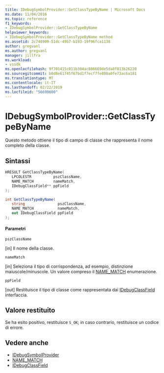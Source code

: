 ```yaml
---
title: IDebugSymbolProvider::GetClassTypeByName | Microsoft Docs
ms.date: 11/04/2016
ms.topic: reference
f1_keywords:
- IDebugSymbolProvider::GetClassTypeByName
helpviewer_keywords:
- IDebugSymbolProvider::GetClassTypeByName method
ms.assetid: 2c748909-51dc-49b7-b193-19f96fca1138
author: gregvanl
ms.author: gregvanl
manager: jillfra
ms.workload:
- vssdk
ms.openlocfilehash: 9f701415c011b304ac886669de5da8f813b26220
ms.sourcegitcommit: b0d8e61745f67bd1f7ecf7fe080a0fe73ac6a181
ms.translationtype: MT
ms.contentlocale: it-IT
ms.lasthandoff: 02/22/2019
ms.locfileid: "56699600"
---
```

# <a name="idebugsymbolprovidergetclasstypebyname"></a>IDebugSymbolProvider::GetClassTypeByName
Questo metodo ottiene il tipo di campo di classe che rappresenta il nome completo della classe.

## <a name="syntax"></a>Sintassi

```cpp
HRESULT GetClassTypeByName( 
   LPCOLESTR          pszClassName,
   NAME_MATCH         nameMatch,
   IDebugClassField** ppField
);
```

```csharp
int GetClassTypeByName(
   string               pszClassName,
   NAME_MATCH           nameMatch,
   out IDebugClassField ppField
);
```

#### <a name="parameters"></a>Parametri
 `pszClassName`

 [in] Il nome della classe.

 `nameMatch`

 [in] Seleziona il tipo di corrispondenza, ad esempio, distinzione maiuscole/minuscole. Un valore compreso il [NAME_MATCH](../../../extensibility/debugger/reference/name-match.md) enumerazione.

 `ppField`

 [out] Restituisce il tipo di classe come rappresentata dai [IDebugClassField](../../../extensibility/debugger/reference/idebugclassfield.md) interfaccia.

## <a name="return-value"></a>Valore restituito
 Se ha esito positivo, restituisce `S_OK`; in caso contrario, restituisce un codice di errore.

## <a name="see-also"></a>Vedere anche
- [IDebugSymbolProvider](../../../extensibility/debugger/reference/idebugsymbolprovider.md)
- [NAME_MATCH](../../../extensibility/debugger/reference/name-match.md)
- [IDebugClassField](../../../extensibility/debugger/reference/idebugclassfield.md)